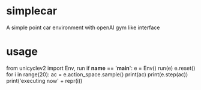 # simplecar
A simple point car environment with openAI gym like interface
# usage
 from unicyclev2 import Env, run
 if __name__ == '__main__':
     e = Env()
     run(e)
     e.reset()
     for i in range(20):
         ac = e.action_space.sample()
         print(ac)
         print(e.step(ac))
         print('executing now' + repr(i))
